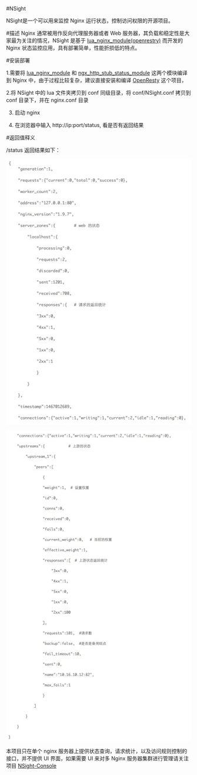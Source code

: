 #NSight

NSight是一个可以用来监控 Nginx 运行状态，控制访问权限的开源项目。

 
#描述
Nginx 通常被用作反向代理服务器或者 Web 服务器，其负载和稳定性是大家最为关注的情况，NSight 是基于 [lua_nginx_module(openrestry)](http://openresty.org/en/)  而开发的 Nginx 状态监控应用，具有部署简单，性能折损低的特点。

#安装部署

1.需要将 [lua_nginx_module](https://github.com/openresty/lua-nginx-module) 和 [ngx_http_stub_status_module](http://nginx.org/en/docs/http/ngx_http_stub_status_module.html) 这两个模块编译到 Nginx 中，由于过程比较复杂，建议直接安装和编译 [OpenResty](http://openresty.org/en/) 这个项目，

2.将 NSight 中的 lua 文件夹拷贝到 conf 同级目录，将 conf/NSight.conf 拷贝到 conf 目录下，并在 nginx.conf 目录

3. 启动 nginx

4. 在浏览器中输入 http://ip:port/status, 看是否有返回结果


#返回值释义

/status 返回结果如下：

![sample1](./sample1.png)

![sample2](./sample2.png)


本项目只在单个 nginx 服务器上提供状态查询，请求统计，以及访问规则控制的接口，并不提供 UI 界面，如果需要 UI 来对多 Nginx 服务器集群进行管理请关注项目 [NSight-Console](https://github.com/aifeiasdf/NSight-Console)